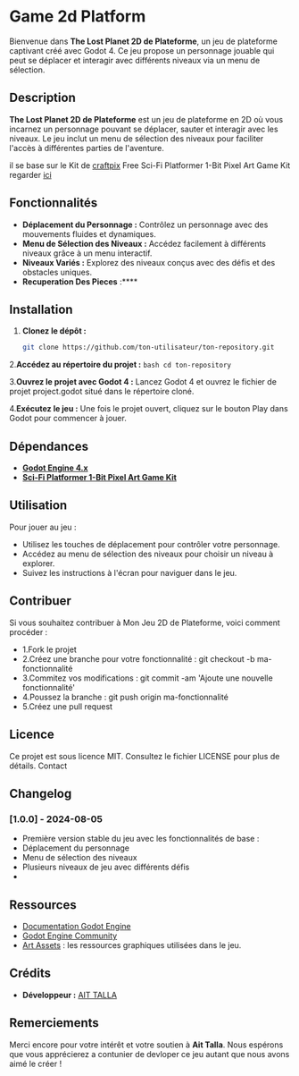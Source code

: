 # Game 2d Platform

Bienvenue dans **The Lost Planet 2D de Plateforme**, un jeu de plateforme captivant créé avec Godot 4. 
Ce jeu propose un personnage jouable qui peut se déplacer et interagir avec différents niveaux via un menu de sélection.

## Description

**The Lost Planet 2D de Plateforme** est un jeu de plateforme en 2D où vous incarnez un personnage pouvant se déplacer, sauter et interagir avec les niveaux. 
Le jeu inclut un menu de sélection des niveaux pour faciliter l'accès à différentes parties de l'aventure.

il se base sur le Kit de [craftpix](https://craftpix.net/freebies/free-sci-fi-platformer-1-bit-pixel-art-game-kit/)
Free Sci-Fi Platformer 1-Bit Pixel Art Game Kit
regarder [ici](https://craftpix.net/freebies/free-sci-fi-platformer-1-bit-pixel-art-game-kit/)

## Fonctionnalités

- **Déplacement du Personnage :** Contrôlez un personnage avec des mouvements fluides et dynamiques.
- **Menu de Sélection des Niveaux :** Accédez facilement à différents niveaux grâce à un menu interactif.
- **Niveaux Variés :** Explorez des niveaux conçus avec des défis et des obstacles uniques.
- **Recuperation Des Pieces** :****

## Installation

1. **Clonez le dépôt :**
   ```bash
   git clone https://github.com/ton-utilisateur/ton-repository.git
   ```
   
2.**Accédez au répertoire du projet :**
    ```bash
    cd ton-repository ```

3.**Ouvrez le projet avec Godot 4 :**
Lancez Godot 4 et ouvrez le fichier de projet project.godot situé dans le répertoire cloné.

4.**Exécutez le jeu :**
Une fois le projet ouvert, cliquez sur le bouton Play dans Godot pour commencer à jouer.

## Dépendances

- **[Godot Engine 4.x](https://godotengine.org/article/dev-snapshot-godot-4-0-beta-1/)**
- **[Sci-Fi Platformer 1-Bit Pixel Art Game Kit](https://craftpix.net/freebies/free-sci-fi-platformer-1-bit-pixel-art-game-kit/)**

## Utilisation
Pour jouer au jeu :
- Utilisez les touches de déplacement pour contrôler votre personnage.
- Accédez au menu de sélection des niveaux pour choisir un niveau à explorer.
- Suivez les instructions à l'écran pour naviguer dans le jeu.

## Contribuer
Si vous souhaitez contribuer à Mon Jeu 2D de Plateforme, voici comment procéder :
- 1.Fork le projet
- 2.Créez une branche pour votre fonctionnalité : git checkout -b ma-fonctionnalité
- 3.Commitez vos modifications : git commit -am 'Ajoute une nouvelle fonctionnalité'
- 4.Poussez la branche : git push origin ma-fonctionnalité
- 5.Créez une pull request

## Licence
Ce projet est sous licence MIT. Consultez le fichier LICENSE pour plus de détails.
Contact

## Changelog
### [1.0.0] - 2024-08-05
  - Première version stable du jeu avec les fonctionnalités de base :
  - Déplacement du personnage
  - Menu de sélection des niveaux
  - Plusieurs niveaux de jeu avec différents défis
  - 
## Ressources

- [Documentation Godot Engine](https://docs.godotengine.org/en/stable/)
- [Godot Engine Community](https://godotengine.org/community)
- [Art Assets](https://craftpix.net/freebies/free-sci-fi-platformer-1-bit-pixel-art-game-kit/) : les ressources graphiques utilisées dans le jeu.

## Crédits

- **Développeur :** [AIT TALLA]([https://github.com/ton-utilisateur](https://aittalla-corporation.web.app/about))

## Remerciements

Merci encore pour votre intérêt et votre soutien à **Ait Talla**. Nous espérons que vous apprécierez a contunier de devloper ce jeu autant que nous avons aimé le créer !


